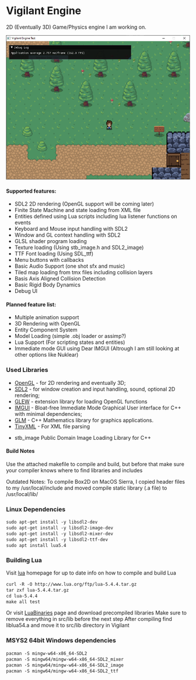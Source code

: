 # Vigilant Engine

2D (Eventually 3D) Game/Physics engine I am working on.

![Vigilant Engine Demo](assets/screenshot.PNG?raw=true "Vigilant Engine Demo: 2D RPG")


#### Supported features:

 * SDL2 2D rendering (OpenGL support will be coming later)
 * Finite State Machine and state loading from XML file
 * Entities defined using Lua scripts including lua listener functions on events
 * Keyboard and Mouse input handling with SDL2
 * Window and GL context handling with SDL2
 * GLSL shader program loading
 * Texture loading (Using stb_image.h and SDL2_image)
 * TTF Font loading (Using SDL_ttf)
 * Menu buttons with callbacks
 * Basic Audio Support (one shot sfx and music)
 * Tiled map loading from tmx files including collision layers
 * Basis Axis Aligned Collision Detection
 * Basic Rigid Body Dynamics
 * Debug UI

#### Planned feature list:

 * Multiple animation support
 * 3D Rendering with OpenGL
 * Entity Component System
 * Model Loading (simple .obj loader or assimp?)
 * Lua Support (For scripting states and entities)
 * Immediate mode GUI using Dear IMGUI (Altrough I am still looking at other options like Nuklear)


### Used Libraries

 * [OpenGL](https://www.opengl.org) - for 2D rendering and eventually 3D;
 * [SDL2](https://www.libsdl.org/) - for window creation and input handling, sound, optional 2D rendering;
 * [GLEW](https://glew.sourceforge.net/) - extension library for loading OpenGL functions
 * [IMGUI](https://github.com/ocornut/imgui) - Bloat-free Immediate Mode Graphical User interface for C++ with minimal dependencies;
 * [GLM](https://glm.g-truc.net/0.9.8/index.html) - C++ Mathematics library for graphics applications.
 * [TinyXML](https://www.grinninglizard.com/tinyxml/) - For XML file parsing
 + stb_image Public Domain Image Loading Library for C++

 #### Build Notes

 Use the attached makefile to compile and build, but before that make sure your compiler knows where to find libraries and includes

 Outdated Notes:
 To compile Box2D on MacOS Sierra, I copied header files to my /usr/local/include and moved compile static library (.a file) to /usr/local/lib/

### Linux Dependencies

```
sudo apt-get install -y libsdl2-dev
sudo apt-get install -y libsdl2-image-dev
sudo apt-get install -y libsdl2-mixer-dev
sudo apt-get install -y libsdl2-ttf-dev
sudo apt install lua5.4
```

### Building Lua

Visit [lua](://www.lua.org/download.html) homepage for up to date info on how to compile and build Lua
```
curl -R -O http://www.lua.org/ftp/lua-5.4.4.tar.gz
tar zxf lua-5.4.4.tar.gz
cd lua-5.4.4
make all test
```
Or visit [LuaBinaries](https://luabinaries.sourceforge.net/) page and download precompiled libraries
Make sure to remove everything in src/lib before the next step
After compiling find liblua54.a and move it to src/lib directory in Vigilant

### MSYS2 64bit Windows dependencies
```
pacman -S mingw-w64-x86_64-SDL2
pacman -S mingw64/mingw-w64-x86_64-SDL2_mixer
pacman -S mingw64/mingw-w64-x86_64-SDL2_image
pacman -S mingw64/mingw-w64-x86_64-SDL2_ttf
```
